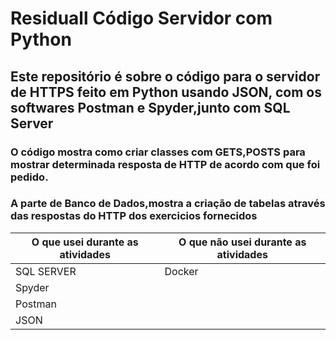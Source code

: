 # Residuall Código Servidor com Python

## Este repositório é sobre o código para o servidor de HTTPS feito em Python usando JSON, com os softwares Postman e Spyder,junto com SQL Server
### O código mostra como criar classes com GETS,POSTS para mostrar determinada resposta de HTTP de acordo com que foi pedido.
### A parte de Banco de Dados,mostra a criação de tabelas através das respostas do HTTP dos exercicios fornecidos

O que usei durante as atividades |  O que não usei durante as atividades
---------------------------------|--------------------------------------
SQL SERVER                       | Docker
Spyder                           |
Postman                          |
JSON                             |
